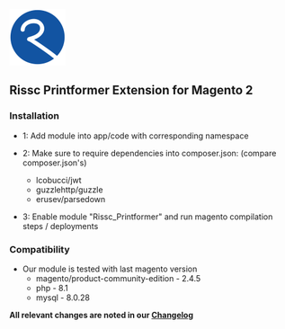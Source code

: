 [<img src="view/adminhtml/web/images/rissc_logo_2020.png" width="100" height="100">](https://www.rissc.de/web2print-mit-magento2/)

## Rissc Printformer Extension for Magento 2

### Installation

- 1: Add module into app/code with corresponding namespace

- 2: Make sure to require dependencies into composer.json: (compare composer.json's)
    - lcobucci/jwt
    - guzzlehttp/guzzle
    - erusev/parsedown

- 3: Enable module "Rissc_Printformer" and run magento compilation steps / deployments

### Compatibility

- Our module is tested with last magento version
    - magento/product-community-edition - 2.4.5
    - php - 8.1
    - mysql - 8.0.28

**All relevant changes are noted in our [Changelog](CHANGELOG.md)** 
